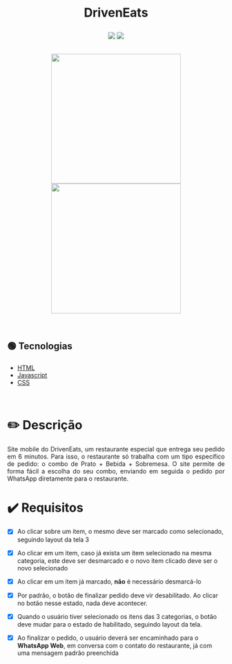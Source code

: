 
# <p align = "center"> DrivenEats </p>
<p align = "center">
<img src="https://img.shields.io/badge/author-luanalessa-green?style=flat-square" />
 <img src="https://img.shields.io/github/languages/count/luanalessa/driven-eats?color=green&style=flat-square" />

</br>

<br/>
<p align="center"><img width="300px" src="https://user-images.githubusercontent.com/72531277/147372293-4096214e-76fc-4d73-81cb-40ceaf38ba74.jpeg"/>   <img width="300px" src="https://user-images.githubusercontent.com/72531277/147372282-e3c9037a-5327-4b31-9375-c122b4fe040e.jpeg"/></p>

</br>

## <p align = "left"> 🟢 Tecnologias</p>

- [HTML](https://reactjs.org/)
- [Javascript](https://www.typescriptlang.org/)
- [CSS](https://styled-components.com//)


</br>

# ✏️ Descrição
<p align="justify" >Site mobile do DrivenEats, um restaurante especial que entrega seu pedido em 6 minutos. Para isso, o restaurante só trabalha com um tipo específico de pedido: o combo de Prato + Bebida + Sobremesa. O site permite de forma fácil a escolha do seu combo, enviando em seguida o pedido por WhatsApp diretamente para o restaurante.</p>

# ✔️ Requisitos

- [x]  Ao clicar sobre um item, o mesmo deve ser marcado como selecionado, seguindo layout da tela 3
- [x]  Ao clicar em um item, caso já exista um item selecionado na mesma categoria, este deve ser desmarcado e o novo item clicado deve ser o novo selecionado
- [x]  Ao clicar em um item já marcado, **não** é necessário desmarcá-lo
- [x]  Por padrão, o botão de finalizar pedido deve vir desabilitado. Ao clicar no botão nesse estado, nada deve acontecer.
- [x]  Quando o usuário tiver selecionado os itens das 3 categorias, o botão deve mudar para o estado de habilitado, seguindo layout da tela.
- [x]  Ao finalizar o pedido, o usuário deverá ser encaminhado para o **WhatsApp Web**, em conversa com o contato do restaurante, já com uma mensagem padrão preenchida
   
